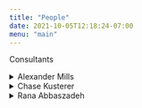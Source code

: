 ```yaml
---
title: "People"
date: 2021-10-05T12:18:24-07:00
menu: "main"
---
```


Consultants
<details>
    <summary> Alexander Mills</summary>
Alexander Mills is a software developer with 10+ years of experience in engineering and product design. Alex has experience in both B2B and B2C industries from Fortune 500 companies to startups, government contracting and also government intelligence agencies. Alex is an expert with Node.js, TypeScript, Golang and all things Docker. He has experience in back-end software roles, including devops, SRE, data engineering, release engineering, platform engineering, etc. He is experienced with AWS and GCP, and Azure.  As a software developer, his current role involves creating full-stack apps with JavaScript and Node.js, Java, shell-scripting, Docker, relational and non-relational databases, operations research, and system architecture. Alex is an expert in testing software, and experienced with CI/CD and deploying software on multiple platforms. Addtionally, Alex has been a Top 1% contributor on StackOverflow since 2015. He is very active on Github and has written and published OSS, developing many libraries and SDKs. He is certified to work on both AWS and GCP platforms, He views software as a means to achieve engineering feats, and is academically interested in functional languages, and strive to write clean code, following functional programming best practices. Alex holds a BA in Philosophy from the University of California, Santa Cruz and a BS in Industrial Engineering from the University of Buffalo.
https://www.linkedin.com/in/alexanderdmills/
</details>

<details>
    <summary> Chase Kusterer</summary>
Chase Kusterer began his academic career in China in 2008 as head teacher of first year undergraduate students at Shantou University Business School. Since then, he has taken on challenging data science-related roles in the fields of machine learning algorithm design, data engineering, digital analytics, and market research. In his most recent role in the private sector, Prof. Kusterer was Global Director of Advanced Analytics & Research at Education First, responsible for the company's analytical endeavors in China, Indonesia, and Russia. 
In his time as a professional in China, he achieved numerous career milestones, which led him to meet such figures as United States President Bill Clinton, Philippines President Gloria Macapagal-Arroyo, and Papua New Guinea Deputy Prime Minister Sir Puka Temu. He has also been quoted in New York Times newspaper, given a TedX Talk, and appeared as a talk show guest on the ICS program Culture Matters. His research has been published by government organizations such as U.S. Commercial Service and UK Trade & Investment, as well as private organizations such as Bloomberg Terminal. Additionally, he has given analytical lectures and workshops in 10 countries across 4 continents.
Prof. Kusterer began instructing at Hult International Business School in October 2013 where he has been a three-time recipient of the Faculty of the Year award and has been a key figure in developing analytical courses throughout the Hult campus network. He holds an MS in Predictive Analytics from Northwestern University and a BA in Business Administration from North Dakota State University.
https://www.linkedin.com/in/kusterer/
</details>

<details>
    <summary> Rana Abbaszadeh</summary>
Rana Abbaszadeh has experience working with problems from a variety of fields including mechanical and aerospace engineering, compliance, data science, education and product development. Beginning in 2016, Rana was part of the founding faculty members of the undergraduate program at Hult International Business School in San Francisco. She developed the STEM curriculum to align with current trends in business and technology, and she instructs course across mathematics, programming, robotics, 3D printing and more. She uses a design thinking approach to develop curriculum and emphasizes experiential learning in her courses.  Prior to Hult, Rana worked as a STEM Teacher at the a gifted education high school, where she taught advanced mathematics and it’s applications to engineering and technology. Rana has also worked in the compliance industry in the private sector. She holds an MBA with a concentration in Analytics from the University of San Francisco and a BS in Aerospace Engineering from California State University at Long Beach.
https://www.linkedin.com/in/ranaabba/
</details>
